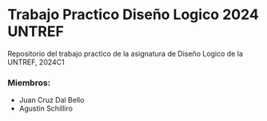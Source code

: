 # Trabajo Practico Diseño Logico 2024 UNTREF
Repositorio del trabajo practico de la asignatura de Diseño Logico de la UNTREF, 2024C1

### Miembros:
* Juan Cruz Dal Bello
* Agustin Schilliro
